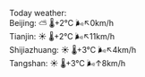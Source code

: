 Today weather:  
Beijing: ⛅️  🌡️+2°C 🌬️↖0km/h  
Tianjin: ☀️ 🌡️+2°C 🌬️↖11km/h  
Shijiazhuang: ☀️ 🌡️+3°C 🌬️↖4km/h  
Tangshan: ☀️ 🌡️+3°C 🌬️↑8km/h  
